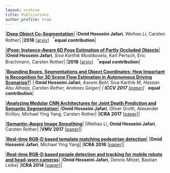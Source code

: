 ```yaml
---
layout: archive
title: Publications
author_profile: true
---
```


|[**Deep Object Co-Segmentation**](/publications/pdf/)|
|**Omid Hosseini Jafari**<sup>*</sup>, Weihao Li<sup>*</sup>, Carsten Rother|
|**2018** [[arxiv](/publications/pdf/)] &nbsp; <sup>*</sup>**equal contribution**|

|[**iPose: Instance-Aware 6D Pose Estimation of Partly Occluded Objects**](/publications/pdf/)|
|**Omid Hosseini Jafari**<sup>*</sup>, Siva Karthik Mustikovela<sup>*</sup>, Karl Pertsch, Eric Brachmann, Carsten Rother|
|**2018** [[arxiv](/publications/pdf/)] &nbsp; <sup>*</sup>**equal contribution**|

|[**Bounding Boxes, Segmentations and Object Coordinates: How Important is Recognition for 3D Scene Flow Estimation in Autonomous Driving Scenarios?**](/publications/pdf/ICCV17.pdf)|
| **Omid Hosseini Jafari**<sup>*</sup>, Aseem Behl<sup>*</sup>, Siva Karthik M<sup>*</sup>, Hassan Abu Alhaija, Carsten Rother, Andreas Geiger|
| **ICCV 2017** [[paper](/publications/pdf/ICCV17.pdf)] &nbsp; <sup>*</sup>**equal contribution**|

|[**Analyzing Modular CNN Architectures for Joint Depth Prediction and Semantic Segmentation**](/publications/pdf/)|
|**Omid Hosseini Jafari**, Oliver Groth, Alexander Kirillov, Michael Ying Yang, Carsten Rother|
|**ICRA 2017** [[paper](/publications/pdf/)]|

|[**Semantic-Aware Image Smoothing**](/publications/pdf/)|
|Weihao Li, **Omid Hosseini Jafari**, Carsten Rother|
|**VMV 2017** [[paper](/publications/pdf/)]|

|[**Real-time RGB-D based template matching pedestrian detection**](/publications/pdf/)|
|**Omid Hosseini Jafari**, Michael Ying Yang|
|**ICRA 2016** [[paper](/publications/pdf/)]|

|[**Real-time RGB-D based people detection and tracking for mobile robots and head-worn cameras**](/publications/pdf/)|
|**Omid Hosseini Jafari**, Dennis Mitzel, Bastian Leibe|
|**ICRA 2014** [[paper](/publications/pdf/)]|

<!-- |[****]()|
|**Omid Hosseini Jafari**,|
|**** [[paper]()]| -->
